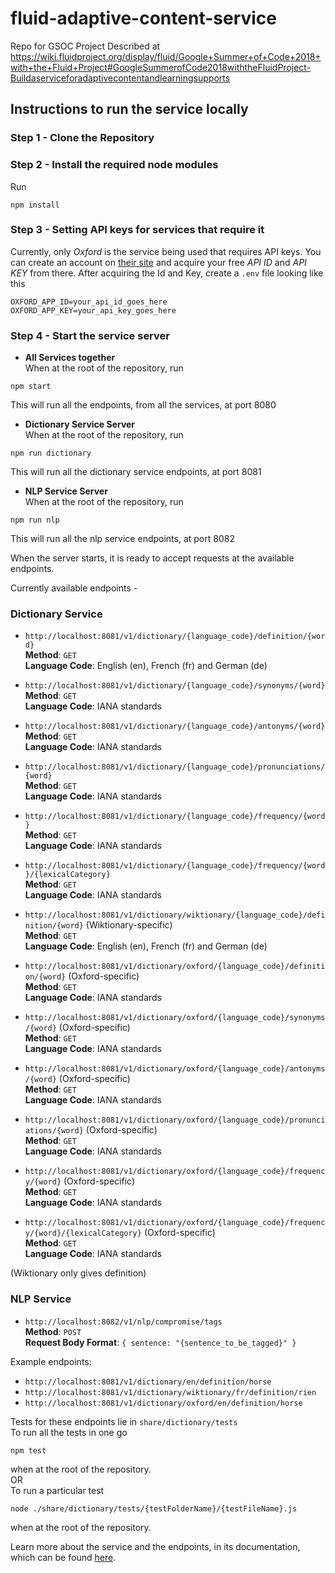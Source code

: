 # fluid-adaptive-content-service
Repo for GSOC Project Described at https://wiki.fluidproject.org/display/fluid/Google+Summer+of+Code+2018+with+the+Fluid+Project#GoogleSummerofCode2018withtheFluidProject-Buildaserviceforadaptivecontentandlearningsupports

## Instructions to run the service locally
### Step 1 - Clone the Repository
### Step 2 - Install the required node modules
Run
```
npm install
```
### Step 3 - Setting API keys for services that require it
Currently, only *Oxford* is the service being used that requires API keys. You can create an account on [their site](https://developer.oxforddictionaries.com/) and acquire your free *API ID* and *API KEY* from there.
After acquiring the Id and Key, create a `.env` file looking like this
```
OXFORD_APP_ID=your_api_id_goes_here
OXFORD_APP_KEY=your_api_key_goes_here
```
### Step 4 - Start the service server
- **All Services together**\
When at the root of the repository, run
```
npm start
```
This will run all the endpoints, from all the services, at port 8080
- **Dictionary Service Server**\
When at the root of the repository, run
```
npm run dictionary
```
This will run all the dictionary service endpoints, at port 8081
- **NLP Service Server**\
When at the root of the repository, run
```
npm run nlp
```
This will run all the nlp service endpoints, at port 8082

When the server starts, it is ready to accept requests at the available endpoints.

Currently available endpoints - 
### Dictionary Service
- `http://localhost:8081/v1/dictionary/{language_code}/definition/{word}`\
**Method**: `GET`\
**Language Code**: English (en), French (fr) and German (de)

- `http://localhost:8081/v1/dictionary/{language_code}/synonyms/{word}`\
**Method**: `GET`\
**Language Code**: IANA standards

- `http://localhost:8081/v1/dictionary/{language_code}/antonyms/{word}`\
**Method**: `GET`\
**Language Code**: IANA standards

- `http://localhost:8081/v1/dictionary/{language_code}/pronunciations/{word}`\
**Method**: `GET`\
**Language Code**: IANA standards

- `http://localhost:8081/v1/dictionary/{language_code}/frequency/{word}`\
**Method**: `GET`\
**Language Code**: IANA standards
- `http://localhost:8081/v1/dictionary/{language_code}/frequency/{word}/{lexicalCategory}`\
**Method**: `GET`\
**Language Code**: IANA standards

- `http://localhost:8081/v1/dictionary/wiktionary/{language_code}/definition/{word}` (Wiktionary-specific)\
**Method**: `GET`\
**Language Code**: English (en), French (fr) and German (de)

- `http://localhost:8081/v1/dictionary/oxford/{language_code}/definition/{word}` (Oxford-specific)\
**Method**: `GET`\
**Language Code**: IANA standards

- `http://localhost:8081/v1/dictionary/oxford/{language_code}/synonyms/{word}` (Oxford-specific)\
**Method**: `GET`\
**Language Code**: IANA standards

- `http://localhost:8081/v1/dictionary/oxford/{language_code}/antonyms/{word}` (Oxford-specific)\
**Method**: `GET`\
**Language Code**: IANA standards

- `http://localhost:8081/v1/dictionary/oxford/{language_code}/pronunciations/{word}` (Oxford-specific)\
**Method**: `GET`\
**Language Code**: IANA standards

- `http://localhost:8081/v1/dictionary/oxford/{language_code}/frequency/{word}` (Oxford-specific)\
**Method**: `GET`\
**Language Code**: IANA standards
- `http://localhost:8081/v1/dictionary/oxford/{language_code}/frequency/{word}/{lexicalCategory}` (Oxford-specific)\
**Method**: `GET`\
**Language Code**: IANA standards

(Wiktionary only gives definition)

### NLP Service
- `http://localhost:8082/v1/nlp/compromise/tags`\
**Method**: `POST`\
**Request Body Format**: `{ sentence: "{sentence_to_be_tagged}" }`

Example endpoints:
- `http://localhost:8081/v1/dictionary/en/definition/horse`
- `http://localhost:8081/v1/dictionary/wiktionary/fr/definition/rien`
- `http://localhost:8081/v1/dictionary/oxford/en/definition/horse`

Tests for these endpoints lie in `share/dictionary/tests`\
To run all the tests in one go
```
npm test
```
when at the root of the repository.\
OR\
To run a particular test
```
node ./share/dictionary/tests/{testFolderName}/{testFileName}.js
```
when at the root of the repository.

Learn more about the service and the endpoints, in its documentation, which can be found [here](https://app.swaggerhub.com/apis/kunal4/fluid-adaptive-content-service/1.0.0).